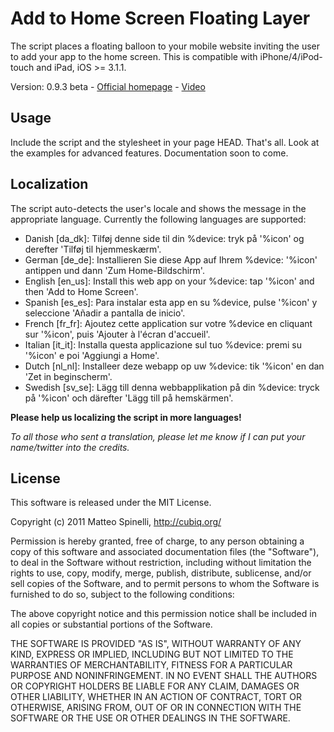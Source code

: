 Add to Home Screen Floating Layer
=================================

The script places a floating balloon to your mobile website inviting the user to add your app to the home screen. This is compatible with iPhone/4/iPod-touch and iPad, iOS >= 3.1.1.

Version: 0.9.3 beta - [Official homepage](http://cubiq.org/add-to-home-screen) - [Video](http://vimeo.com/19090537)

## Usage
Include the script and the stylesheet in your page HEAD. That's all. Look at the examples for advanced features. Documentation soon to come.

## Localization
The script auto-detects the user's locale and shows the message in the appropriate language. Currently the following languages are supported:

- Danish [da_dk]: Tilføj denne side til din %device: tryk på '%icon' og derefter 'Tilføj til hjemmeskærm'.
- German [de_de]: Installieren Sie diese App auf Ihrem %device: '%icon' antippen und dann 'Zum Home-Bildschirm'.
- English [en_us]: Install this web app on your %device: tap '%icon' and then 'Add to Home Screen'.
- Spanish [es_es]: Para instalar esta app en su %device, pulse '%icon' y seleccione 'Añadir a pantalla de inicio'.
- French [fr_fr]: Ajoutez cette application sur votre %device en cliquant sur '%icon', puis 'Ajouter à l'écran d'accueil'.
- Italian [it_it]: Installa questa applicazione sul tuo %device: premi su '%icon' e poi 'Aggiungi a Home'.
- Dutch [nl_nl]: Installeer deze webapp op uw %device: tik '%icon' en dan 'Zet in beginscherm'.
- Swedish [sv_se]: Lägg till denna webbapplikation på din %device: tryck på '%icon' och därefter 'Lägg till på hemskärmen'.

**Please help us localizing the script in more languages!**

_To all those who sent a translation, please let me know if I can put your name/twitter into the credits._

## License

This software is released under the MIT License.

Copyright (c) 2011 Matteo Spinelli, http://cubiq.org/

Permission is hereby granted, free of charge, to any person
obtaining a copy of this software and associated documentation
files (the "Software"), to deal in the Software without
restriction, including without limitation the rights to use,
copy, modify, merge, publish, distribute, sublicense, and/or sell
copies of the Software, and to permit persons to whom the
Software is furnished to do so, subject to the following
conditions:

The above copyright notice and this permission notice shall be
included in all copies or substantial portions of the Software.

THE SOFTWARE IS PROVIDED "AS IS", WITHOUT WARRANTY OF ANY KIND,
EXPRESS OR IMPLIED, INCLUDING BUT NOT LIMITED TO THE WARRANTIES
OF MERCHANTABILITY, FITNESS FOR A PARTICULAR PURPOSE AND
NONINFRINGEMENT. IN NO EVENT SHALL THE AUTHORS OR COPYRIGHT
HOLDERS BE LIABLE FOR ANY CLAIM, DAMAGES OR OTHER LIABILITY,
WHETHER IN AN ACTION OF CONTRACT, TORT OR OTHERWISE, ARISING
FROM, OUT OF OR IN CONNECTION WITH THE SOFTWARE OR THE USE OR
OTHER DEALINGS IN THE SOFTWARE.
